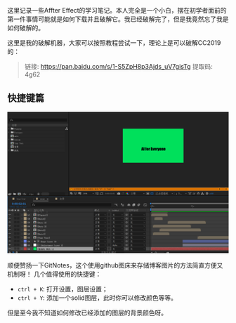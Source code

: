 这里记录一些Affter Effect的学习笔记。本人完全是一个小白，摆在初学者面前的第一件事情可能就是如何下载并且破解它。我已经破解完了，但是我竟然忘了我是如何破解的。

这里是我的破解机器，大家可以按照教程尝试一下，理论上是可以破解CC2019的：

> 链接: https://pan.baidu.com/s/1-S5ZpH8p3Ajds_uV7gisTg 提取码: 4g62


## 快捷键篇

![title](https://raw.githubusercontent.com/jinfagang/public_images/master/gitnotes/2020/02/20/1582205365142-1582205365160.png)

顺便赞扬一下GitNotes，这个使用github图床来存储博客图片的方法简直方便又机制呀！
几个值得使用的快捷键：

- `ctrl + K`: 打开设置，图层设置；
- `ctrl + Y`: 添加一个solid图层，此时你可以修改颜色等等。

但是至今我不知道如何修改已经添加的图层的背景颜色呀。

